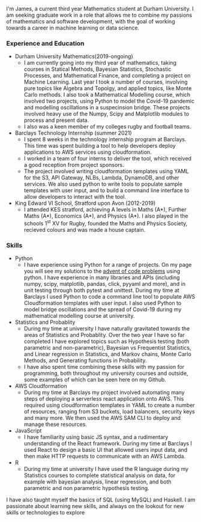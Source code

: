 I'm James, a current third year Mathematics student at Durham University. I am seeking graduate work in a role that allows me to combine my passions of mathematics and software development, with the goal of working towards a career in machine learning or data science.
### Experience and Education
* Durham University Mathematics(2019-ongoing)
    * I am currently going into my third year of mathematics, taking courses in Statical Methods, Bayesian Statistics, Stochastic Processes, and Mathematical Finance, and completing a project on Machine Learning. Last year I took a number of courses, involving pure topics like Algebra and Topolgy, and applied topics, like Monte Carlo methods. I also took a Mathematical Modelling course, which involved two projects, using Python to model the Covid-19 pandemic and modelling oscillations in a suspecinsion bridge. These projects involved heavy use of the Numpy, Scipy and Matplotlib modules to process and present data.
    * I also was a keen member of my colleges rugby and football teams.
* Barclays Technology Internship (summer 2021)
    * I spent 8 weeks in the technology internship program at Barclays. This time was spent building a tool to help developers deploy applications to AWS services using cloudformation.
    * I worked in a team of four interns to deliver the tool, which received a good reception from project sponsors.
    * The project involved writing cloudformation templates using YAML for the S3, API Gateway, NLBs, Lambda, DynamoDB, and other services. We also used python to write tools to populate sample templates with user input, and to build a command line interface to allow developers to interact with the tool.
* King Edward VI School, Stratford upon Avon (2012-2019)
    * I attended KES stratford, achieving A levels in Maths (A*), Further Maths (A*), Economics (A*), and Physics (A*). I also played in the schools 1<sup>st</sup> XV for Rugby, founded the Maths and Physics Society, recieved colours and was made a house captain.

### Skills
* Python
    * I have experience using Python for a range of projects. On my page you will see my solutions to the [advent of code problems](www.adventofcode.com) using python. I have experience in many libraries and APIs (including numpy, scipy, matplotlib, pandas, click, pyyaml and more), and in unit testing through both pytest and unittest. During my time at Barclays I used Python to code a command line tool to populate AWS Cloudformation templates with user input. I also used Python to model bridge oscillations and the spread of Covid-19 during my mathematical modelling course at university. 
* Statistics and Probablity
    * During my time at university I have naturally gravitated towards the areas of Statistics and Probablity. Over the two year I have so far completed I have explored topics such as Hypothesis testing (both parametric and non-parametric), Bayesian vs Frequentist Statistics, and Linear regression in Statistics, and Markov chains, Monte Carlo Methods, and Generating functions in Probability.
    * I have also spent time combining these skills with my passion for programming, both throughout my university courses and outside, some examples of which can be seen here on my Github.
* AWS Cloudformation
    * During my time at Barclays my project involved automating many steps of deploying a serverless react application onto AWS. This required using cloudformation templates in YAML to create a number of resources, ranging from S3 buckets, load balancers, security keys and many more. We then used the AWS SAM CLI to deploy and manage these resources.
* JavaScript
    * I have familiarity using basic JS syntax, and a rudimentary understanding of the React framework. During my time at Barclays I used React to design a basic UI that allowed users input data, and then make HTTP requests to communicate with an AWS Lambda.
* R
    * During my time at university I have used the R language during my Statistics courses to complete statistical analysis on data, for example with bayesian analysis, linear regression, and both parametric and non parametric hypothesis testing.

I have also taught myself the basics of SQL (using MySQL) and Haskell. I am passionate about learning new skills, and always on the lookout for new skills or technologies to explore
